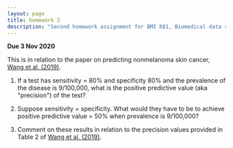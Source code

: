 ```yaml
---
layout: page
title: homework 2
description: "Second homework assignment for BMI 881, Biomedical data science scholarly literature, on calculating positive predictive value"
---
```


**Due 3 Nov 2020**

This is in relation to the paper on predicting nonmelanoma skin
cancer, [Wang et al.
(2019)](https://doi.org/10.1001/jamadermatol.2019.2335).

1. If a test has sensitivity = 80% and specificity 80% and the
prevalence of the disease is 9/100,000, what is the positive
predictive value (aka "precision") of the test?

2. Suppose sensitivity = specificity. What would they have to be to
achieve positive predictive value = 50% when prevalence is 9/100,000?

3. Comment on these results in relation to the precision values
   provided in Table 2 of [Wang et al.
   (2019)](https://doi.org/10.1001/jamadermatol.2019.2335).

